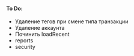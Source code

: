 #### To Do:
* Удаление тегов при смене типа транзакции
* Удаление аккаунта
* Починить loadRecent
* reports
* security